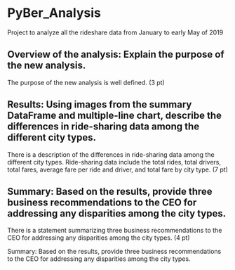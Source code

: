 # PyBer_Analysis
Project to analyze all the rideshare data from January to early May of 2019

## Overview of the analysis: Explain the purpose of the new analysis.

The purpose of the new analysis is well defined. (3 pt)

## Results: Using images from the summary DataFrame and multiple-line chart, describe the differences in ride-sharing data among the different city types.

There is a description of the differences in ride-sharing data among the different city types. Ride-sharing data include the total rides, total drivers, total fares, average fare per ride and driver, and total fare by city type. (7 pt)

## Summary: Based on the results, provide three business recommendations to the CEO for addressing any disparities among the city types.

There is a statement summarizing three business recommendations to the CEO for addressing any disparities among the city types. (4 pt)



Summary: Based on the results, provide three business recommendations to the CEO for addressing any disparities among the city types.